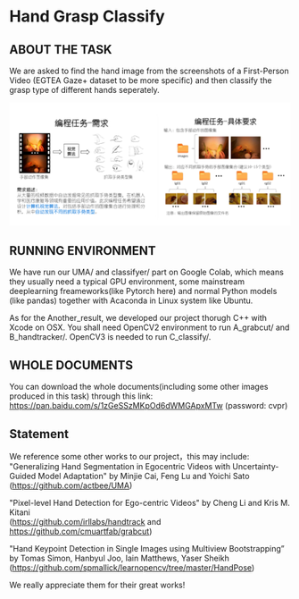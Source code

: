 # Hand Grasp Classify

## ABOUT THE TASK

We are asked to find the hand image from the screenshots of a First-Person Video (EGTEA Gaze+ dataset to be more specific) and then 
classify the grasp type of different hands seperately.

![avatar](https://github.com/actbee/Hand_Grasp_Classify/blob/master/img/task.png?raw=true)

## RUNNING ENVIRONMENT

We have run our UMA/ and classifyer/ part on Google Colab, which means they usually need a typical GPU environment, some mainstream deeplearning freameworks(like 
Pytorch here) and normal Python models (like pandas) together with Acaconda in Linux system like Ubuntu.

As for the Another_result, we developed our project thorugh C++ with Xcode on OSX. You shall need OpenCV2 environment to run A_grabcut/ and B_handtracker/.
OpenCV3 is needed to run C_classify/. 

## WHOLE DOCUMENTS

You can download the whole documents(including some other images produced in this task) through
this link: https://pan.baidu.com/s/1zGeSSzMKpOd6dWMGApxMTw (password: cvpr)

## Statement

We reference some other works to our project，this may include:  
 "Generalizing Hand Segmentation in Egocentric Videos with Uncertainty-Guided Model Adaptation" by Minjie Cai, Feng Lu and Yoichi Sato  
 (https://github.com/actbee/UMA)
 
 "Pixel-level Hand Detection for Ego-centric Videos" by Cheng Li and Kris M. Kitani    
 (https://github.com/irllabs/handtrack and https://github.com/cmuartfab/grabcut)
 
 "Hand Keypoint Detection in Single Images using Multiview Bootstrapping” by Tomas Simon, Hanbyul Joo, Iain Matthews, Yaser Sheikh   
  (https://github.com/spmallick/learnopencv/tree/master/HandPose)
 
 We really appreciate them for their great works!